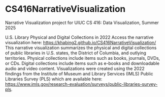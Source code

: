 # CS416NarrativeVisualization
Narrative Visualization project for UIUC CS 416: Data Visualization, Summer 2025

U.S. Library Physical and Digital Collections in 2022
Access the narrative visualization here: https://khabing2.github.io/CS416NarrativeVisualization/
This narrative visualization summarizes the physical and digital collections of public libraries in U.S. states, the District of Columbia, and outlying territories. Physical collections include items such as books, journals, DVDs, or CDs. Digital collections include items such as e-books and downloadable audio and video content. Visualizations were created using the 2022 findings from the Institute of Museum and Library Services (IMLS) Public Libraries Survey (PLS) which are available here: https://www.imls.gov/research-evaluation/surveys/public-libraries-survey-pls. 
